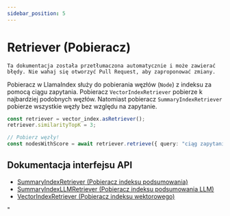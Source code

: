 ```yaml
---
sidebar_position: 5
---
```


# Retriever (Pobieracz)

`Ta dokumentacja została przetłumaczona automatycznie i może zawierać błędy. Nie wahaj się otworzyć Pull Request, aby zaproponować zmiany.`

Pobieracz w LlamaIndex służy do pobierania węzłów (`Node`) z indeksu za pomocą ciągu zapytania. Pobieracz `VectorIndexRetriever` pobierze k najbardziej podobnych węzłów. Natomiast pobieracz `SummaryIndexRetriever` pobierze wszystkie węzły bez względu na zapytanie.

```typescript
const retriever = vector_index.asRetriever();
retriever.similarityTopK = 3;

// Pobierz węzły!
const nodesWithScore = await retriever.retrieve({ query: "ciąg zapytania" });
```

## Dokumentacja interfejsu API

- [SummaryIndexRetriever (Pobieracz indeksu podsumowania)](../../api/classes/SummaryIndexRetriever.md)
- [SummaryIndexLLMRetriever (Pobieracz indeksu podsumowania LLM)](../../api/classes/SummaryIndexLLMRetriever.md)
- [VectorIndexRetriever (Pobieracz indeksu wektorowego)](../../api/classes/VectorIndexRetriever.md)

"
